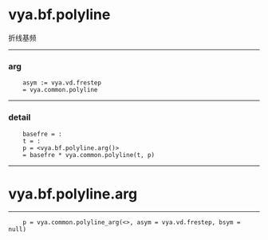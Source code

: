 # vya.bf.polyline
折线基频

---
### arg
```
	asym := vya.vd.frestep
	= vya.common.polyline
```
---
### detail
```
	basefre = :
	t = :
	p = <vya.bf.polyline.arg()>
	= basefre * vya.common.polyline(t, p)
```

***
# vya.bf.polyline.arg
---
```
	p = vya.common.polyline_arg(<>, asym = vya.vd.frestep, bsym = null)
```
